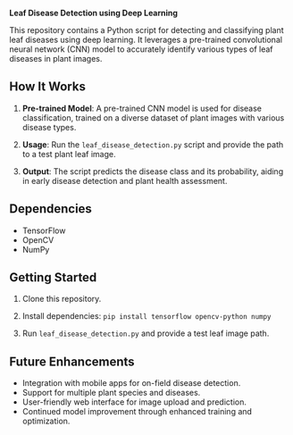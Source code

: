 **Leaf Disease Detection using Deep Learning**

This repository contains a Python script for detecting and classifying plant leaf diseases using deep learning. It leverages a pre-trained convolutional neural network (CNN) model to accurately identify various types of leaf diseases in plant images.

## How It Works

1. **Pre-trained Model**: A pre-trained CNN model is used for disease classification, trained on a diverse dataset of plant images with various disease types.

2. **Usage**: Run the `leaf_disease_detection.py` script and provide the path to a test plant leaf image.

3. **Output**: The script predicts the disease class and its probability, aiding in early disease detection and plant health assessment.

## Dependencies

- TensorFlow
- OpenCV
- NumPy

## Getting Started

1. Clone this repository.

2. Install dependencies: `pip install tensorflow opencv-python numpy`

3. Run `leaf_disease_detection.py` and provide a test leaf image path.

## Future Enhancements

- Integration with mobile apps for on-field disease detection.
- Support for multiple plant species and diseases.
- User-friendly web interface for image upload and prediction.
- Continued model improvement through enhanced training and optimization.